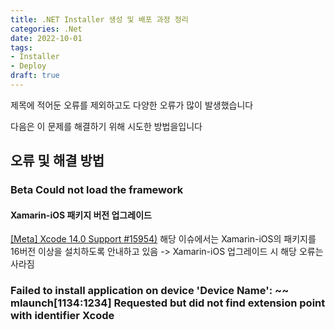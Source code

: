 ```yaml
---
title: .NET Installer 생성 및 배포 과정 정리
categories: .Net 
date: 2022-10-01
tags:
- Installer
- Deploy
draft: true
---
```


제목에 적어둔 오류를 제외하고도 다양한 오류가 많이 발생했습니다

다음은 이 문제를 해결하기 위해 시도한 방법을입니다

## 오류 및 해결 방법

### Beta Could not load the framework

#### Xamarin-iOS 패키지 버전 업그레이드

[[Meta] Xcode 14.0 Support #15954)](https://github.com/xamarin/xamarin-macios/issues/15954)
해당 이슈에서는 Xamarin-iOS의 패키지를 16버전 이상을 설치하도록 안내하고 있음 ->
Xamarin-iOS 업그레이드 시 해당 오류는 사라짐

### Failed to install application on device 'Device Name': ~~ mlaunch[1134:1234] Requested but did not find extension point with identifier Xcode
